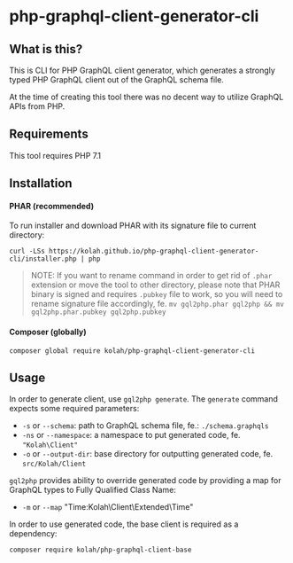 # php-graphql-client-generator-cli
## What is this?
This is CLI for PHP GraphQL client generator, which generates a strongly typed PHP GraphQL client out of the GraphQL schema file.

At the time of creating this tool there was no decent way to utilize GraphQL APIs from PHP.

## Requirements
This tool requires PHP 7.1

## Installation

#### PHAR (recommended)
To run installer and download PHAR with its signature file to current directory:

`curl -LSs https://kolah.github.io/php-graphql-client-generator-cli/installer.php | php`

> NOTE: If you want to rename command in order to get rid of `.phar` extension or move the tool to other directory, please note that PHAR binary is signed and requires `.pubkey` file to work, so you will need to rename signature file accordingly, fe. `mv gql2php.phar gql2php && mv gql2php.phar.pubkey gql2php.pubkey` 

#### Composer (globally)

`composer global require kolah/php-graphql-client-generator-cli`


## Usage
In order to generate client, use `gql2php generate`. 
The `generate` command expects some required parameters:
* `-s` or `--schema`: path to GraphQL schema file, fe.: `./schema.graphqls`
* `-ns` or `--namespace`: a namespace to put generated code, fe. `"Kolah\Client"`
* `-o` or `--output-dir`: base directory for outputting generated code, fe. `src/Kolah/Client`

`gql2php` provides ability to override generated code by providing a map for GraphQL types to Fully Qualified Class Name:
* `-m` or `--map` "Time:Kolah\Client\Extended\Time"

In order to use generated code, the base client is required as a dependency: 

`composer require kolah/php-graphql-client-base`

